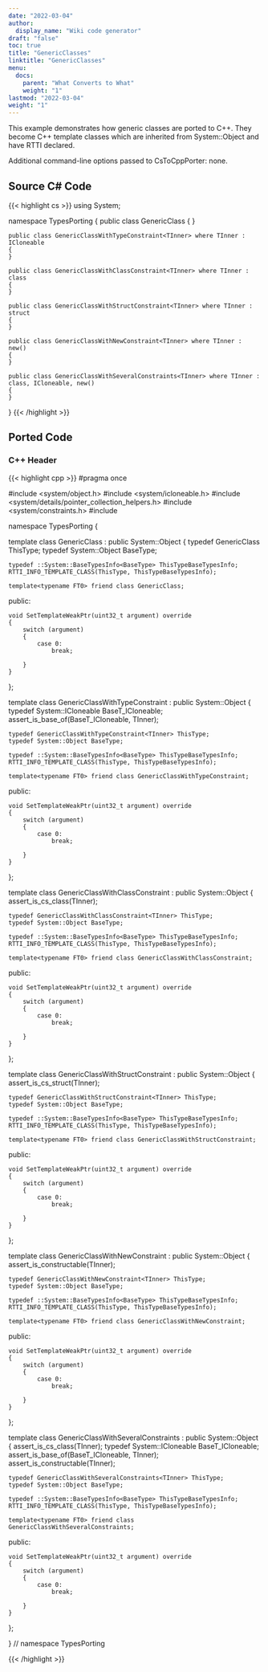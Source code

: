 ```yaml
---
date: "2022-03-04"
author:
  display_name: "Wiki code generator"
draft: "false"
toc: true
title: "GenericClasses"
linktitle: "GenericClasses"
menu:
  docs:
    parent: "What Converts to What"
    weight: "1"
lastmod: "2022-03-04"
weight: "1"
---
```


This example demonstrates how generic classes are ported to C++. They become C++ template classes which are inherited from System::Object and have RTTI declared.

Additional command-line options passed to CsToCppPorter: none.

## Source C# Code ##

{{< highlight cs >}}
using System;

namespace TypesPorting
{
    public class GenericClass<TInner>
    {
    }

    public class GenericClassWithTypeConstraint<TInner> where TInner : ICloneable
    {
    }

    public class GenericClassWithClassConstraint<TInner> where TInner : class
    {
    }

    public class GenericClassWithStructConstraint<TInner> where TInner : struct
    {
    }

    public class GenericClassWithNewConstraint<TInner> where TInner : new()
    {
    }

    public class GenericClassWithSeveralConstraints<TInner> where TInner : class, ICloneable, new()
    {
    }
}
{{< /highlight >}}

## Ported Code ##

### C++ Header ###

{{< highlight cpp >}}
#pragma once

#include <system/object.h>
#include <system/icloneable.h>
#include <system/details/pointer_collection_helpers.h>
#include <system/constraints.h>
#include <cstdint>

namespace TypesPorting {

template<typename TInner>
class GenericClass : public System::Object
{
    typedef GenericClass<TInner> ThisType;
    typedef System::Object BaseType;
    
    typedef ::System::BaseTypesInfo<BaseType> ThisTypeBaseTypesInfo;
    RTTI_INFO_TEMPLATE_CLASS(ThisType, ThisTypeBaseTypesInfo);
    
    template<typename FT0> friend class GenericClass;
    
public:

    void SetTemplateWeakPtr(uint32_t argument) override
    {
        switch (argument)
        {
            case 0:
                break;
                
        }
    }
    
};

template<typename TInner>
class GenericClassWithTypeConstraint : public System::Object
{
    typedef System::ICloneable BaseT_ICloneable;
    assert_is_base_of(BaseT_ICloneable, TInner);
    
    typedef GenericClassWithTypeConstraint<TInner> ThisType;
    typedef System::Object BaseType;
    
    typedef ::System::BaseTypesInfo<BaseType> ThisTypeBaseTypesInfo;
    RTTI_INFO_TEMPLATE_CLASS(ThisType, ThisTypeBaseTypesInfo);
    
    template<typename FT0> friend class GenericClassWithTypeConstraint;
    
public:

    void SetTemplateWeakPtr(uint32_t argument) override
    {
        switch (argument)
        {
            case 0:
                break;
                
        }
    }
    
};

template<typename TInner>
class GenericClassWithClassConstraint : public System::Object
{
    assert_is_cs_class(TInner);
    
    typedef GenericClassWithClassConstraint<TInner> ThisType;
    typedef System::Object BaseType;
    
    typedef ::System::BaseTypesInfo<BaseType> ThisTypeBaseTypesInfo;
    RTTI_INFO_TEMPLATE_CLASS(ThisType, ThisTypeBaseTypesInfo);
    
    template<typename FT0> friend class GenericClassWithClassConstraint;
    
public:

    void SetTemplateWeakPtr(uint32_t argument) override
    {
        switch (argument)
        {
            case 0:
                break;
                
        }
    }
    
};

template<typename TInner>
class GenericClassWithStructConstraint : public System::Object
{
    assert_is_cs_struct(TInner);
    
    typedef GenericClassWithStructConstraint<TInner> ThisType;
    typedef System::Object BaseType;
    
    typedef ::System::BaseTypesInfo<BaseType> ThisTypeBaseTypesInfo;
    RTTI_INFO_TEMPLATE_CLASS(ThisType, ThisTypeBaseTypesInfo);
    
    template<typename FT0> friend class GenericClassWithStructConstraint;
    
public:

    void SetTemplateWeakPtr(uint32_t argument) override
    {
        switch (argument)
        {
            case 0:
                break;
                
        }
    }
    
};

template<typename TInner>
class GenericClassWithNewConstraint : public System::Object
{
    assert_is_constructable(TInner);
    
    typedef GenericClassWithNewConstraint<TInner> ThisType;
    typedef System::Object BaseType;
    
    typedef ::System::BaseTypesInfo<BaseType> ThisTypeBaseTypesInfo;
    RTTI_INFO_TEMPLATE_CLASS(ThisType, ThisTypeBaseTypesInfo);
    
    template<typename FT0> friend class GenericClassWithNewConstraint;
    
public:

    void SetTemplateWeakPtr(uint32_t argument) override
    {
        switch (argument)
        {
            case 0:
                break;
                
        }
    }
    
};

template<typename TInner>
class GenericClassWithSeveralConstraints : public System::Object
{
    assert_is_cs_class(TInner);
    typedef System::ICloneable BaseT_ICloneable;
    assert_is_base_of(BaseT_ICloneable, TInner);
    assert_is_constructable(TInner);
    
    typedef GenericClassWithSeveralConstraints<TInner> ThisType;
    typedef System::Object BaseType;
    
    typedef ::System::BaseTypesInfo<BaseType> ThisTypeBaseTypesInfo;
    RTTI_INFO_TEMPLATE_CLASS(ThisType, ThisTypeBaseTypesInfo);
    
    template<typename FT0> friend class GenericClassWithSeveralConstraints;
    
public:

    void SetTemplateWeakPtr(uint32_t argument) override
    {
        switch (argument)
        {
            case 0:
                break;
                
        }
    }
    
};

} // namespace TypesPorting



{{< /highlight >}}
